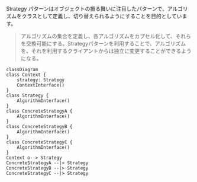 Strategy パターンはオブジェクトの振る舞いに注目したパターンで、アルゴリズムをクラスとして定義し、切り替えられるようにすることを目的としています。
> アルゴリズムの集合を定義し、各アルゴリズムをカプセル化して、それらを交換可能にする。Strategyパターンを利用することで、アルゴリズムを、それを利用するクライアントからは独立に変更することができるようになる。

```mermaid
classDiagram
class Context {
    strategy: Strategy
    ContextInterface()
}
class Strategy {
    AlgorithmInterface()
}
class ConcreteStrategyA {
    AlgorithmInterface()
}
class ConcreteStrategyB {
    AlgorithmInterface()
}
class ConcreteStrategyC {
    AlgorithmInterface()
}
Context o--> Strategy
ConcreteStrategyA --|> Strategy
ConcreteStrategyB --|> Strategy
ConcreteStrategyC --|> Strategy
```

